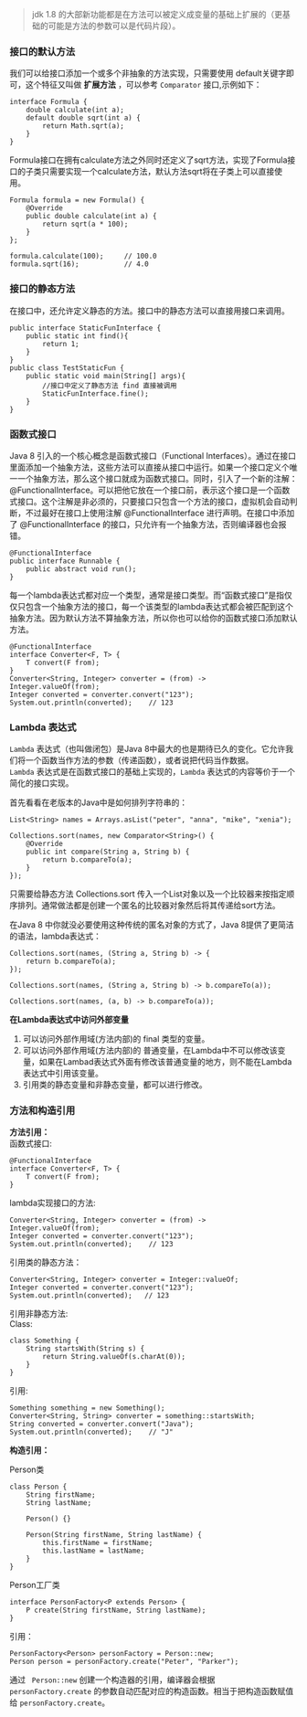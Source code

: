 > jdk 1.8 的大部新功能都是在方法可以被定义成变量的基础上扩展的（更基础的可能是方法的参数可以是代码片段）。

### 接口的默认方法
我们可以给接口添加一个或多个非抽象的方法实现，只需要使用 default关键字即可，这个特征又叫做 **扩展方法** ，可以参考 `Comparator` 接口,示例如下：

	interface Formula {
	    double calculate(int a);
	    default double sqrt(int a) {
	        return Math.sqrt(a);
	    }
	}
Formula接口在拥有calculate方法之外同时还定义了sqrt方法，实现了Formula接口的子类只需要实现一个calculate方法，默认方法sqrt将在子类上可以直接使用。

	Formula formula = new Formula() {
	    @Override
	    public double calculate(int a) {
	        return sqrt(a * 100);
	    }
	};
	
	formula.calculate(100);     // 100.0
	formula.sqrt(16);           // 4.0
### 接口的静态方法
在接口中，还允许定义静态的方法。接口中的静态方法可以直接用接口来调用。

	public interface StaticFunInterface {
		public static int find(){
			return 1;
		}
	}
	public class TestStaticFun {
		public static void main(String[] args){
			//接口中定义了静态方法 find 直接被调用
			StaticFunInterface.fine();
		}
	}
### 函数式接口
Java 8 引入的一个核心概念是函数式接口（Functional Interfaces）。通过在接口里面添加一个抽象方法，这些方法可以直接从接口中运行。如果一个接口定义个唯一一个抽象方法，那么这个接口就成为函数式接口。同时，引入了一个新的注解：@FunctionalInterface。可以把他它放在一个接口前，表示这个接口是一个函数式接口。这个注解是非必须的，只要接口只包含一个方法的接口，虚拟机会自动判断，不过最好在接口上使用注解 @FunctionalInterface 进行声明。在接口中添加了 @FunctionalInterface 的接口，只允许有一个抽象方法，否则编译器也会报错。
	
	@FunctionalInterface
	public interface Runnable {
		public abstract void run();
	}

每一个lambda表达式都对应一个类型，通常是接口类型。而“函数式接口”是指仅仅只包含一个抽象方法的接口，每一个该类型的lambda表达式都会被匹配到这个抽象方法。因为默认方法不算抽象方法，所以你也可以给你的函数式接口添加默认方法。
	
	@FunctionalInterface
	interface Converter<F, T> {
	    T convert(F from);
	}
	Converter<String, Integer> converter = (from) -> Integer.valueOf(from);
	Integer converted = converter.convert("123");
	System.out.println(converted);    // 123

### Lambda 表达式
`Lambda` 表达式（也叫做闭包）是Java 8中最大的也是期待已久的变化。它允许我们将一个函数当作方法的参数（传递函数），或者说把代码当作数据。  
`Lambda` 表达式是在函数式接口的基础上实现的，`Lambda` 表达式的内容等价于一个简化的接口实现。

首先看看在老版本的Java中是如何排列字符串的：

	List<String> names = Arrays.asList("peter", "anna", "mike", "xenia");
	
	Collections.sort(names, new Comparator<String>() {
	    @Override
	    public int compare(String a, String b) {
	        return b.compareTo(a);
	    }
	});

只需要给静态方法 Collections.sort 传入一个List对象以及一个比较器来按指定顺序排列。通常做法都是创建一个匿名的比较器对象然后将其传递给sort方法。

在Java 8 中你就没必要使用这种传统的匿名对象的方式了，Java 8提供了更简洁的语法，lambda表达式：

	Collections.sort(names, (String a, String b) -> {
	    return b.compareTo(a);
	});

	Collections.sort(names, (String a, String b) -> b.compareTo(a));

	Collections.sort(names, (a, b) -> b.compareTo(a));

**在Lambda表达式中访问外部变量**

1. 可以访问外部作用域(方法内部)的 final 类型的变量。
2. 可以访问外部作用域(方法内部)的 普通变量，在Lambda中不可以修改该变量，如果在Lambad表达式外面有修改该普通变量的地方，则不能在Lambda表达式中引用该变量。
3. 引用类的静态变量和非静态变量，都可以进行修改。


### 方法和构造引用
**方法引用：**  
函数式接口:

    @FunctionalInterface
    interface Converter<F, T> {
        T convert(F from);
    }
lambda实现接口的方法:

    Converter<String, Integer> converter = (from) -> Integer.valueOf(from);
    Integer converted = converter.convert("123");
    System.out.println(converted);    // 123
引用类的静态方法：

    Converter<String, Integer> converter = Integer::valueOf;
    Integer converted = converter.convert("123");
    System.out.println(converted);   // 123
引用非静态方法:  
Class:

    class Something {
        String startsWith(String s) {
            return String.valueOf(s.charAt(0));
        }
    }
引用:

    Something something = new Something();
    Converter<String, String> converter = something::startsWith;
    String converted = converter.convert("Java");
    System.out.println(converted);    // "J"
**构造引用：**  

Person类

    class Person {
        String firstName;
        String lastName;
    
        Person() {}
    
        Person(String firstName, String lastName) {
            this.firstName = firstName;
            this.lastName = lastName;
        }
    }
Person工厂类

    interface PersonFactory<P extends Person> {
        P create(String firstName, String lastName);
    }
引用：

    PersonFactory<Person> personFactory = Person::new;
    Person person = personFactory.create("Peter", "Parker");
通过 ` Person::new` 创建一个构造器的引用，编译器会根据 `personFactory.create` 的参数自动匹配对应的构造函数。相当于把构造函数赋值给  `personFactory.create`。
